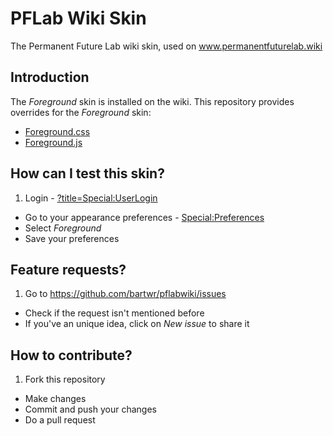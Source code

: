 # PFLab Wiki Skin

The Permanent Future Lab wiki skin, used on www.permanentfuturelab.wiki

## Introduction

The *Foreground* skin is installed on the wiki. This repository provides overrides for the *Foreground* skin:

- [Foreground.css](https://permanentfuturelab.wiki/wiki/MediaWiki:Foreground.css)
- [Foreground.js](https://permanentfuturelab.wiki/wiki/MediaWiki:Foreground.js)

## How can I test this skin?

1. Login - [?title=Special:UserLogin](https://permanentfuturelab.wiki/w/index.php?title=Special:UserLogin)
- Go to your appearance preferences - [Special:Preferences](https://permanentfuturelab.wiki/wiki/Special:Preferences#mw-prefsection-rendering)
- Select *Foreground*
- Save your preferences

## Feature requests?

1. Go to https://github.com/bartwr/pflabwiki/issues
- Check if the request isn't mentioned before
- If you've an unique idea, click on *New issue* to share it

## How to contribute?

1. Fork this repository
- Make changes
- Commit and push your changes
- Do a pull request



